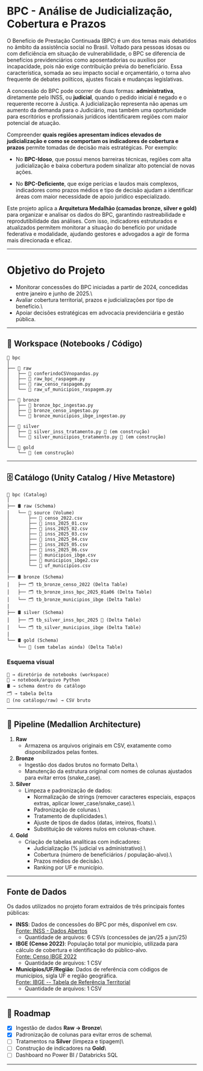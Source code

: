 # BPC - Análise de Judicialização, Cobertura e Prazos

O Benefício de Prestação Continuada (BPC) é um dos temas mais debatidos
no âmbito da assistência social no Brasil. Voltado para pessoas idosas
ou com deficiência em situação de vulnerabilidade, o BPC se diferencia
de benefícios previdenciários como aposentadorias ou auxílios por
incapacidade, pois não exige contribuição prévia do beneficiário. Essa
característica, somada ao seu impacto social e orçamentário, o torna
alvo frequente de debates políticos, ajustes fiscais e mudanças
legislativas.

A concessão do BPC pode ocorrer de duas formas: **administrativa**,
diretamente pelo INSS, ou **judicial**, quando o pedido inicial é negado
e o requerente recorre à Justiça. A judicialização representa não apenas
um aumento da demanda para o Judiciário, mas também uma oportunidade
para escritórios e profissionais jurídicos identificarem regiões com
maior potencial de atuação.

Compreender **quais regiões apresentam índices elevados de
judicialização e como se comportam os indicadores de cobertura e
prazos** permite tomadas de decisão mais estratégicas. Por exemplo:

-   No **BPC-Idoso**, que possui menos barreiras técnicas, regiões com
    alta judicialização e baixa cobertura podem sinalizar alto potencial
    de novas ações.

-   No **BPC-Deficiente**, que exige perícias e laudos mais complexos,
    indicadores como prazos médios e tipo de decisão ajudam a
    identificar áreas com maior necessidade de apoio jurídico
    especializado.

Este projeto aplica a **Arquitetura Medalhão (camadas bronze, silver e
gold)** para organizar e analisar os dados do BPC, garantindo
rastreabilidade e reprodutibilidade das análises. Com isso, indicadores
estruturados e atualizados permitem monitorar a situação do benefício
por unidade federativa e modalidade, ajudando gestores e advogados a
agir de forma mais direcionada e eficaz.

------------------------------------------------------------------------

# Objetivo do Projeto

-   Monitorar concessões do BPC iniciadas a partir de 2024, concedidas
    entre janeiro e junho de 2025.\
-   Avaliar cobertura territorial, prazos e judicializações por tipo de
    benefício.\
-   Apoiar decisões estratégicas em advocacia previdenciária e gestão
    pública.

------------------------------------------------------------------------

## 📂 Workspace (Notebooks / Código)

    📂 bpc
    │
    ├── 📂 raw
    │   ├── 📄 conferindoCSVnopandas.py
    │   ├── 📄 raw_bpc_raspagem.py
    │   ├── 📄 raw_censo_raspagem.py
    │   └── 📄 raw_uf_municipios_raspagem.py
    │
    ├── 📂 bronze
    │   ├── 📄 bronze_bpc_ingestao.py
    │   ├── 📄 bronze_censo_ingestao.py
    │   └── 📄 bronze_municipios_ibge_ingestao.py
    │
    ├── 📂 silver
    │   ├── 📄 silver_inss_tratamento.py 🚧 (em construção)
    │   └── 📄 silver_municipios_tratamento.py 🚧 (em construção)
    │
    └── 📂 gold
        └── 🚧 (em construção)

------------------------------------------------------------------------

## 🗄️ Catálogo (Unity Catalog / Hive Metastore)

    🏦 bpc (Catalog)
    │
    ├── 🛢️ raw (Schema)
    │   └── 📂 source (Volume)
    │       ├── 📄 censo_2022.csv
    │       ├── 📄 inss_2025_01.csv
    │       ├── 📄 inss_2025_02.csv
    │       ├── 📄 inss_2025_03.csv
    │       ├── 📄 inss_2025_04.csv
    │       ├── 📄 inss_2025_05.csv
    │       ├── 📄 inss_2025_06.csv
    │       ├── 📄 municipios_ibge.csv
    │       ├── 📄 municipios_ibge2.csv
    │       └── 📄 uf_municipios.csv
    │
    ├── 🛢️ bronze (Schema)
    │   ├── 🗂️ tb_bronze_censo_2022 (Delta Table)
    │   ├── 🗂️ tb_bronze_inss_bpc_2025_01a06 (Delta Table)
    │   └── 🗂️ tb_bronze_municipios_ibge (Delta Table)
    │
    ├── 🛢️ silver (Schema)
    │   ├── 🗂️ tb_silver_inss_bpc_2025 🚧 (Delta Table)
    │   └── 🗂️ tb_silver_municipios_ibge (Delta Table)
    │
    └── 🛢️ gold (Schema)
        └── 🚧 (sem tabelas ainda) (Delta Table)

### Esquema visual

    📂 → diretório de notebooks (workspace)
    📄 → notebook/arquivo Python
    🛢️ → schema dentro do catálogo
    🗂️ → tabela Delta
    📄 (no catálogo/raw) → CSV bruto

------------------------------------------------------------------------

## 🔄 Pipeline (Medallion Architecture)

1.  **Raw**
    -   Armazena os arquivos originais em CSV, exatamente como
        disponibilizados pelas fontes.
2.  **Bronze**
    -   Ingestão dos dados brutos no formato Delta.\
    -   Manutenção da estrutura original com nomes de colunas ajustados
        para evitar erros (snake_case).
3.  **Silver**
    -   Limpeza e padronização de dados:
        -   Normalização de strings (remover caracteres especiais,
            espaços extras, aplicar lower_case/snake_case).\
        -   Padronização de colunas.\
        -   Tratamento de duplicidades.\
        -   Ajuste de tipos de dados (datas, inteiros, floats).\
        -   Substituição de valores nulos em colunas-chave.
4.  **Gold**
    -   Criação de tabelas analíticas com indicadores:
        -   Judicialização (% judicial vs administrativo).\
        -   Cobertura (número de beneficiários / população-alvo).\
        -   Prazos médios de decisão.\
        -   Ranking por UF e município.

------------------------------------------------------------------------

## Fonte de Dados

Os dados utilizados no projeto foram extraídos de três principais fontes
públicas:

-   **INSS**: Dados de concessões do BPC por mês, disponível em csv.\
    [Fonte: INSS - Dados
    Abertos](https://dadosabertos.inss.gov.br/dataset/beneficios-concedidos-plano-de-dados-abertos-jun-2023-a-jun-2025)
    -   Quantidade de arquivos: 6 CSVs (concessões de jan/25 a jun/25)
-   **IBGE (Censo 2022)**: População total por município, utilizada para
    cálculo de cobertura e identificação do público-alvo.\
    [Fonte: Censo IBGE
    2022](https://www.ibge.gov.br/estatisticas/sociais/trabalho/22827-censo-demografico-2022.html?=&t=downloads/)
    -   Quantidade de arquivos: 1 CSV
-   **Municípios/UF/Região**: Dados de referência com códigos de
    municípios, sigla UF e região geográfica.\
    [Fonte: IBGE -- Tabela de Referência
    Territorial](https://www.ibge.gov.br/geociencias/organizacao-do-territorio/malhas-territoriais/15774-malhas.html/)
    -   Quantidade de arquivos: 1 CSV

------------------------------------------------------------------------

## 🚀 Roadmap

-   [x] Ingestão de dados **Raw → Bronze**\
-   [x] Padronização de colunas para evitar erros de schema\
-   [ ] Tratamentos na **Silver** (limpeza e tipagem)\
-   [ ] Construção de indicadores na **Gold**\
-   [ ] Dashboard no Power BI / Databricks SQL

------------------------------------------------------------------------
